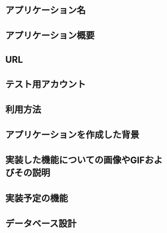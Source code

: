 # アプリケーション名  
# アプリケーション概要  
# URL  
# テスト用アカウント  
# 利用方法  
# アプリケーションを作成した背景  
# 実装した機能についての画像やGIFおよびその説明  
# 実装予定の機能  
# データベース設計  
